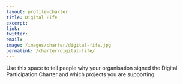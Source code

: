 ```yaml
---
layout: profile-charter
title: Digital Fife
excerpt: 
link: 
twitter: 
email: 
image: /images/charter/digital-fife.jpg
permalink: /charter/digital-fife/
---
```


Use this space to tell people why your organisation signed the Digital Participation Charter and which projects you are supporting.
